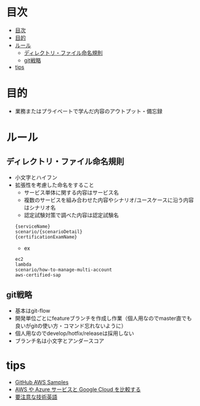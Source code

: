 # 目次
- [目次](#目次)
- [目的](#目的)
- [ルール](#ルール)
  - [ディレクトリ・ファイル命名規則](#ディレクトリファイル命名規則)
  - [git戦略](#git戦略)
- [tips](#tips)
# 目的
- 業務またはプライベートで学んだ内容のアウトプット・備忘録
# ルール
## ディレクトリ・ファイル命名規則
- 小文字とハイフン
- 拡張性を考慮した命名をすること
  - サービス単体に関する内容はサービス名
  - 複数のサービスを組み合わせた内容やシナリオ/ユースケースに沿う内容はシナリオ名
  - 認定試験対策で調べた内容は認定試験名
  ```
  {serviceName}
  scenario/{scenarioDetail}
  {certificationExamName}
  ```
  - ex
  ```
  ec2
  lambda
  scenario/how-to-manage-multi-account
  aws-certified-sap
  ```
## git戦略
- 基本はgit-flow
- 開発単位ごとにfeatureブランチを作成し作業（個人用なのでmaster直でも良いがgitの使い方・コマンド忘れないように）
- 個人用なのでdevelop/hotfix/releaseは採用しない
- ブランチ名は小文字とアンダースコア
# tips
- [GitHub AWS Samples](https://github.com/aws-samples)
- [AWS や Azure サービスと Google Cloud を比較する](https://cloud.google.com/free/docs/aws-azure-gcp-service-comparison?hl=ja)
- [要注意な技術英語](https://qiita.com/shibukawa/items/8ae46cff850718e670d7#:~:text=September%2013%2C%202016-,SQL%5B%CB%88si%CB%90kw%C9%99l%5D,%E3%81%A8%E3%81%AA%E3%82%8B%E3%81%A8%E3%81%AE%E3%81%93%E3%81%A8%E3%81%A7%E3%81%99%E3%80%82)
